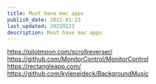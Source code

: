 ```yaml
---
title: Must have mac apps
publish_date: 2022-01-23
last_updated: 20220123
description: Must have mac apps
---
```


https://pilotmoon.com/scrollreverser/
https://github.com/MonitorControl/MonitorControl
https://rectangleapp.com/
https://github.com/kyleneideck/BackgroundMusic
